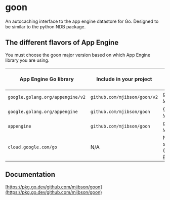 # goon

An autocaching interface to the app engine datastore for Go. Designed to be similar to the python NDB package.

## The different flavors of App Engine

You must choose the goon major version based on which App Engine library you are using.

| App Engine Go library            | Include in your project     | Correct goon version                                                   |
|----------------------------------|-----------------------------|------------------------------------------------------------------------|
| `google.golang.org/appengine/v2` |`github.com/mjibson/goon/v2` | [goon v2.0.0](https://github.com/mjibson/goon/releases/tag/v2.0.0)     |
| `google.golang.org/appengine`    |`github.com/mjibson/goon`    | [goon v1.1.0](https://github.com/mjibson/goon/releases/tag/v1.1.0)     |
| `appengine`                      |`github.com/mjibson/goon`    | [goon v0.9.0](https://github.com/mjibson/goon/releases/tag/v0.9.0)     |
| `cloud.google.com/go`            |N/A                          | Not supported ([issue #74](https://github.com/mjibson/goon/issues/74)) |

## Documentation

[https://pkg.go.dev/github.com/mjibson/goon](https://pkg.go.dev/github.com/mjibson/goon)
